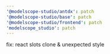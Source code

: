 ```yaml
---
'@modelscope-studio/antdx': patch
'@modelscope-studio/base': patch
'@modelscope-studio/frontend': patch
'modelscope_studio': patch
---
```


fix: react slots clone & unexpected style
